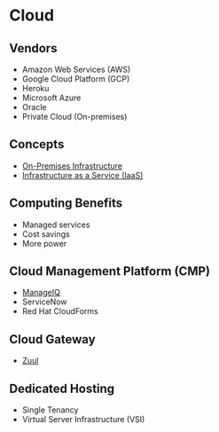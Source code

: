 # Cloud

<!--
https://linkedin.com/learning/paths/understanding-cloud-fundamentals
https://linkedin.com/learning/paths/build-your-knowledge-of-cloud-administration
https://linkedin.com/learning/paths/become-a-cloud-developer
-->

## Vendors

- Amazon Web Services (AWS)
- Google Cloud Platform (GCP)
- Heroku
- Microsoft Azure
- Oracle
- Private Cloud (On-premises)

## Concepts

- [On-Premises Infrastructure](/on-prem.md)
- [Infrastructure as a Service (IaaS)](/iaas.md)

## Computing Benefits

- Managed services
- Cost savings
- More power

## Cloud Management Platform (CMP)

- [ManageIQ](/manageiq.md)
- ServiceNow
- Red Hat CloudForms

## Cloud Gateway

- [Zuul](https://github.com/Netflix/zuul)

## Dedicated Hosting

- Single Tenancy
- Virtual Server Infrastructure (VSI)
